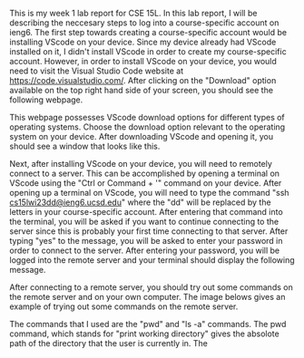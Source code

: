 This is my week 1 lab report for CSE 15L. In this lab report, I will be describing the neccesary steps to log into a course-specific account on ieng6. The first step towards creating a course-specific account would be installing VScode on your device. Since my device already had VScode installed on it, I didn't install VScode in order to create my course-specific account. However, in order to install VScode on your device, you would need to visit the Visual Studio Code website at  https://code.visualstudio.com/. After clicking on the "Download" option available on the top right hand side of your screen, you should see the following webpage.

This webpage possesses VScode download options for different types of operating systems. Choose the download option relevant to the operating system on your device. After downloading VScode and opening it, you should see a window that looks like this.

Next, after installing VScode on your device, you will need to remotely connect to a server. This can be accomplished by opening a terminal on VScode using the "Ctrl or Command + '" command on your device. After opening up a terminal on VScode, you will need to type the command "ssh cs15lwi23dd@ieng6.ucsd.edu" where the "dd" will be replaced by the letters in your course-specific account.
After entering that command into the terminal, you will be asked if you want to continue connecting to the server since this is probably your first time connecting to that server. After typing "yes" to the message, you will be asked to enter your password in order to connect to the server. After entering your password, you will be logged into the remote server and your terminal should display the following message.

After connecting to a remote server, you should try out some commands on the remote server and on your own computer. The image belows gives an example of trying out some commands on the remote server. 

The commands that I used are the "pwd" and "ls -a" commands. The pwd command, which stands for "print working directory" gives the absolote path of the directory that the user is currently in. The 
